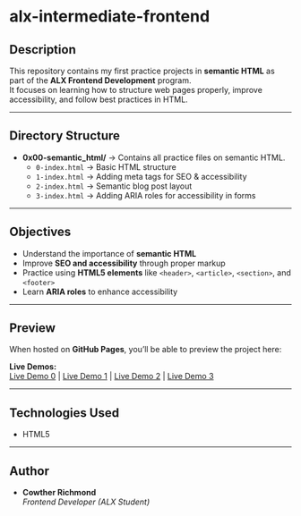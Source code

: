 # alx-intermediate-frontend

## Description
This repository contains my first practice projects in **semantic HTML** as part of the **ALX Frontend Development** program.  
It focuses on learning how to structure web pages properly, improve accessibility, and follow best practices in HTML.

---

## Directory Structure
- **0x00-semantic_html/** → Contains all practice files on semantic HTML.  
  - `0-index.html` → Basic HTML structure  
  - `1-index.html` → Adding meta tags for SEO & accessibility  
  - `2-index.html` → Semantic blog post layout  
  - `3-index.html` → Adding ARIA roles for accessibility in forms  

---

## Objectives
- Understand the importance of **semantic HTML**  
- Improve **SEO and accessibility** through proper markup  
- Practice using **HTML5 elements** like `<header>`, `<article>`, `<section>`, and `<footer>`  
- Learn **ARIA roles** to enhance accessibility  

---

## Preview
When hosted on **GitHub Pages**, you’ll be able to preview the project here:  

**Live Demos:**  
[Live Demo 0](https://xorla01.github.io/alx-intermediate-frontend/0x00-semantic_html/0-index.html) | 
[Live Demo 1](https://xorla01.github.io/alx-intermediate-frontend/0x00-semantic_html/1-index.html) | 
[Live Demo 2](https://xorla01.github.io/alx-intermediate-frontend/0x00-semantic_html/2-index.html) | 
[Live Demo 3](https://xorla01.github.io/alx-intermediate-frontend/0x00-semantic_html/3-index.html)

---

## Technologies Used
- HTML5
   
---

## Author
- **Cowther Richmond**  
  *Frontend Developer (ALX Student)*  

